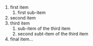 1. first item
    1. first sub-item
2. second item
3. third item
    1. sub-item of the third item
    2. second subt-item of the third item
4. final item...
